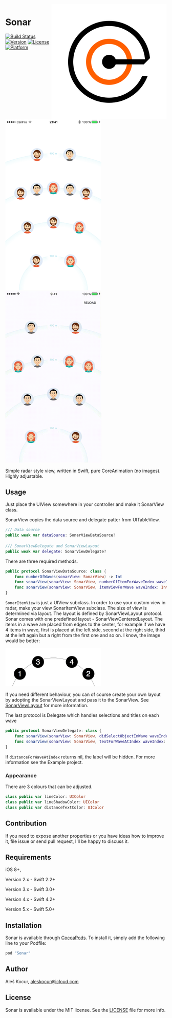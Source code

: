 <img alt="Sonar logo" align="right" src="Documentation/Sonar.svg">

# Sonar

[![Build Status](https://app.bitrise.io/app/c8d6d0530984e7d3/status.svg?token=5a_F5V-Bpm1tYAi8IvvLig&branch=master)](https://app.bitrise.io/app/c8d6d0530984e7d3)
[![Version](https://img.shields.io/cocoapods/v/Sonar.svg?style=flat)](http://cocoapods.org/pods/Sonar)
[![License](https://img.shields.io/cocoapods/l/Sonar.svg?style=flat)](http://cocoapods.org/pods/Sonar)
[![Platform](https://img.shields.io/cocoapods/p/Sonar.svg?style=flat)](http://cocoapods.org/pods/Sonar)

<img src=Documentation/screenshot.png width=300 />
<img src=Documentation/sonar-animation.gif width=300 />

Simple radar style view, written in Swift, pure CoreAnimation (no images). Highly adjustable.

## Usage

Just place the UIView somewhere in your controller and make it SonarView class.

SonarView copies the data source and delegate patter from UITableView.

```swift
/// Data source
public weak var dataSource: SonarViewDataSource?

/// SonarViewDelegate and SonarViewLayout
public weak var delegate: SonarViewDelegate?
```
There are three required methods.

```swift
public protocol SonarViewDataSource: class {
    func numberOfWaves(sonarView: SonarView) -> Int
    func sonarView(sonarView: SonarView, numberOfItemForWaveIndex waveIndex: Int) -> Int
    func sonarView(sonarView: SonarView, itemViewForWave waveIndex: Int, atIndex: Int) -> SonarItemView
}
```

`SonarItemView` is just a UIView subclass. In order to use your custom view in radar, make your view SonarItemView subclass. The size of view is determined via layout. The layout is defined by SonarViewLayout protocol. Sonar comes with one predefined layout - SonarViewCenteredLayout. The items in a wave are placed from edges to the center, for example if we have 4 items in wave, first is placed at the left side, second at the right side, third at the left again but a right from the first one and so on. I know, the image would be better:

<img src="Documentation/sonarLayoutScreenshot.png" width="300" />

If you need different behaviour, you can of course create your own layout by adopting the SonarViewLayout and pass it to the SonarView. See [SonarViewLayout](Pod/Classes/SonarViewLayout.swift) for more information.

The last protocol is Delegate which handles selections and titles on each wave

```swift
public protocol SonarViewDelegate: class {
    func sonarView(sonarView: SonarView, didSelectObjectInWave waveIndex: Int, atIndex: Int)
    func sonarView(sonarView: SonarView, textForWaveAtIndex waveIndex: Int) -> String?
}
```

If `distanceForWaveAtIndex` returns nil, the label will be hidden. For more information see the Example project.

### Appearance

There are 3 colours that can be adjusted.

```swift
class public var lineColor: UIColor
class public var lineShadowColor: UIColor
class public var distanceTextColor: UIColor
```

## Contribution

If you need to expose another properties or you have ideas how to improve it, file issue or send pull request, I'll be happy to discuss it.

## Requirements

iOS 8+,

Version 2.x - Swift 2.2+

Version 3.x - Swift 3.0+

Version 4.x - Swift 4.2+

Version 5.x - Swift 5.0+

## Installation

Sonar is available through [CocoaPods](http://cocoapods.org). To install
it, simply add the following line to your Podfile:

```ruby
pod "Sonar"
```

## Author

Aleš Kocur, aleskocur@icloud.com

## License

Sonar is available under the MIT license. See the [LICENSE](LICENSE) file for more info.
